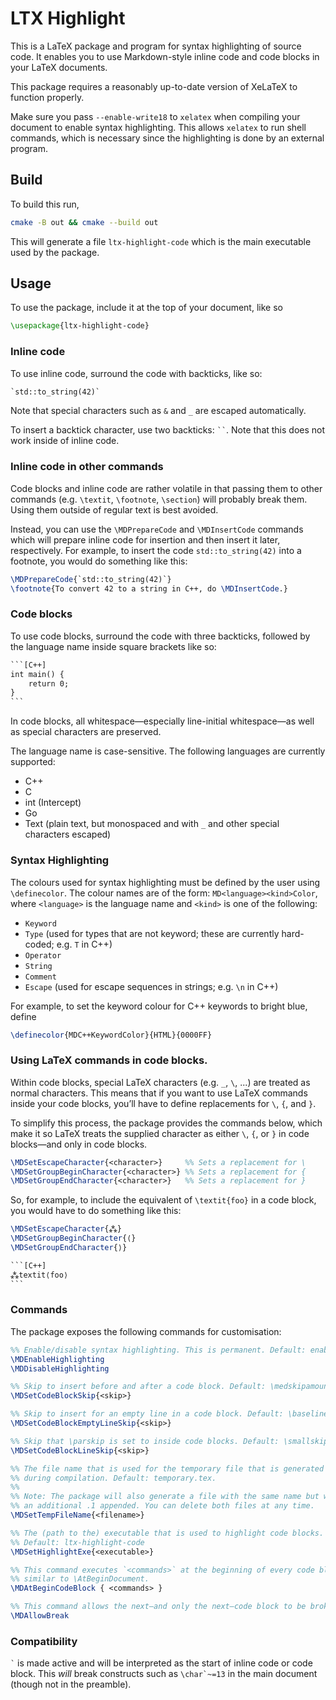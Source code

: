 # LTX Highlight
This is a LaTeX package and program for syntax highlighting of source code. It enables you to use
Markdown-style inline code and code blocks in your LaTeX documents.

This package requires a reasonably up-to-date version of XeLaTeX to function properly.

Make sure you pass `--enable-write18` to `xelatex` when compiling your document to 
enable syntax highlighting. This allows `xelatex` to run shell commands, which is
necessary since the highlighting is done by an external program.

## Build
To build this run,
```bash
cmake -B out && cmake --build out
```

This will generate a file `ltx-highlight-code` which is the main executable used by the package.

## Usage
To use the package, include it at the top of your document, like so
```latex
\usepackage{ltx-highlight-code}
```

### Inline code
To use inline code, surround the code with backticks, like so:
```latex
`std::to_string(42)`
```
Note that special characters such as `&` and `_` are escaped automatically.

To insert a backtick character, use two backticks: ` `` `. Note that this does not work inside of inline code. 

### Inline code in other commands
Code blocks and inline code are rather volatile in that passing them to other
commands (e.g. `\textit`, `\footnote`, `\section`) will probably break them. Using them
outside of regular text is best avoided.

Instead, you can use the `\MDPrepareCode` and `\MDInsertCode` commands which will prepare
inline code for insertion and then insert it later, respectively. For example, to insert
the code `std::to_string(42)` into a footnote, you would do something like this:
```latex
\MDPrepareCode{`std::to_string(42)`}
\footnote{To convert 42 to a string in C++, do \MDInsertCode.}
```

### Code blocks
To use code blocks, surround the code with three backticks, followed by the language name inside 
square brackets like so:
````latex
```[C++]
int main() {
    return 0;
}
```
````

In code blocks, all whitespace—especially line-initial whitespace—as well as special characters are preserved.

The language name is case-sensitive. The following languages are currently supported:
- C++
- C
- int (Intercept)
- Go
- Text (plain text, but monospaced and with `_` and other special characters escaped)

### Syntax Highlighting
The colours used for syntax highlighting must be defined by the user using `\definecolor`. The colour names
are of the form: `MD<language><kind>Color`, where `<language>` is the language name and `<kind>` is one of
the following:
- `Keyword`
- `Type` (used for types that are not keyword; these are currently hard-coded; e.g. `T` in C++)
- `Operator`
- `String`
- `Comment`
- `Escape` (used for escape sequences in strings; e.g. `\n` in C++)

For example, to set the keyword colour for C++ keywords to bright blue, define
```latex
\definecolor{MDC++KeywordColor}{HTML}{0000FF}
```

### Using LaTeX commands in code blocks.
Within code blocks, special LaTeX characters (e.g. `_`, ` \ `, ...) are treated as normal characters. This
means that if you want to use LaTeX commands inside your code blocks, you’ll have to
define replacements for ` \ `, `{`, and `}`.

To simplify this process, the package provides the commands below, which make it so
LaTeX treats the supplied character as either ` \ `, `{`, or `}` in code blocks—and only in
code blocks.
```latex
\MDSetEscapeCharacter{<character>}     %% Sets a replacement for \
\MDSetGroupBeginCharacter{<character>} %% Sets a replacement for {
\MDSetGroupEndCharacter{<character>}   %% Sets a replacement for }
```

So, for example, to include the equivalent of `\textit{foo}` in a code block, you would
have to do something like this:
````latex
\MDSetEscapeCharacter{⁂}
\MDSetGroupBeginCharacter{⟨}
\MDSetGroupEndCharacter{⟩}

```[C++]
⁂textit⟨foo⟩
```
````

### Commands
The package exposes the following commands for customisation:
```latex
%% Enable/disable syntax highlighting. This is permanent. Default: enabled.
\MDEnableHighlighting
\MDDisableHighlighting

%% Skip to insert before and after a code block. Default: \medskipamount.
\MDSetCodeBlockSkip{<skip>}

%% Skip to insert for an empty line in a code block. Default: \baselineskip.
\MDSetCodeBlockEmptyLineSkip{<skip>}

%% Skip that \parskip is set to inside code blocks. Default: \smallskipamount.
\MDSetCodeBlockLineSkip{<skip>}

%% The file name that is used for the temporary file that is generated 
%% during compilation. Default: temporary.tex.
%%
%% Note: The package will also generate a file with the same name but with
%% an additional .1 appended. You can delete both files at any time.
\MDSetTempFileName{<filename>}

%% The (path to the) executable that is used to highlight code blocks. 
%% Default: ltx-highlight-code
\MDSetHighlightExe{<executable>}

%% This command executes `<commands>` at the beginning of every code block in a fashion
%% similar to \AtBeginDocument.
\MDAtBeginCodeBlock { <commands> }

%% This command allows the next—and only the next—code block to be broken across pages.
\MDAllowBreak
```

### Compatibility
`` ` `` is made active and will be interpreted as the start of inline code or code block. This
*will* break constructs such as ``\char`~=13`` in the main document (though not in the preamble). 